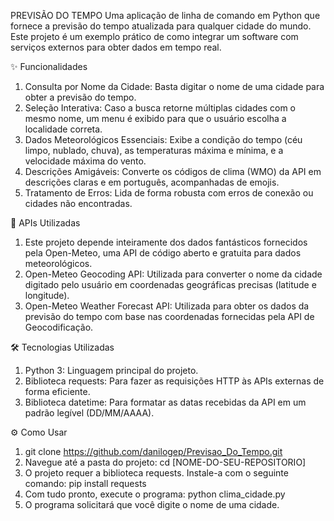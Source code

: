 PREVISÃO DO TEMPO
Uma aplicação de linha de comando em Python que fornece a previsão do tempo atualizada para qualquer cidade do mundo. Este projeto é um exemplo prático de como integrar um software com serviços externos para obter dados em tempo real.

✨ Funcionalidades
1. Consulta por Nome da Cidade: Basta digitar o nome de uma cidade para obter a previsão do tempo.
2. Seleção Interativa: Caso a busca retorne múltiplas cidades com o mesmo nome, um menu é exibido para que o usuário escolha a localidade correta.
3. Dados Meteorológicos Essenciais: Exibe a condição do tempo (céu limpo, nublado, chuva), as temperaturas máxima e mínima, e a velocidade máxima do vento.
4. Descrições Amigáveis: Converte os códigos de clima (WMO) da API em descrições claras e em português, acompanhadas de emojis.
5. Tratamento de Erros: Lida de forma robusta com erros de conexão ou cidades não encontradas.

🔗 APIs Utilizadas
1. Este projeto depende inteiramente dos dados fantásticos fornecidos pela Open-Meteo, uma API de código aberto e gratuita para dados meteorológicos.
2. Open-Meteo Geocoding API: Utilizada para converter o nome da cidade digitado pelo usuário em coordenadas geográficas precisas (latitude e longitude).
3. Open-Meteo Weather Forecast API: Utilizada para obter os dados da previsão do tempo com base nas coordenadas fornecidas pela API de Geocodificação.

🛠️ Tecnologias Utilizadas
1. Python 3: Linguagem principal do projeto.
2. Biblioteca requests: Para fazer as requisições HTTP às APIs externas de forma eficiente.
3. Biblioteca datetime: Para formatar as datas recebidas da API em um padrão legível (DD/MM/AAAA).

⚙️ Como Usar

1. git clone https://github.com/danilogep/Previsao_Do_Tempo.git
2. Navegue até a pasta do projeto: cd [NOME-DO-SEU-REPOSITORIO]
3. O projeto requer a biblioteca requests. Instale-a com o seguinte comando: pip install requests
4. Com tudo pronto, execute o programa: python clima_cidade.py
5. O programa solicitará que você digite o nome de uma cidade.
